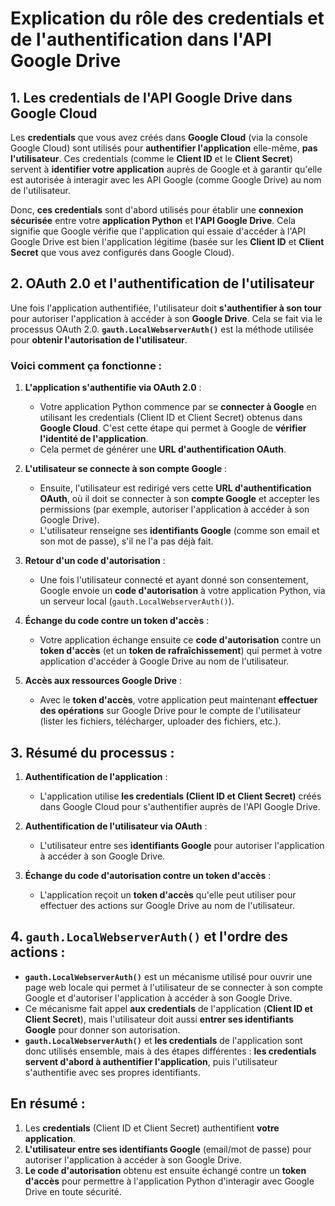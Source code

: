# Explication du rôle des credentials et de l'authentification dans l'API Google Drive

## 1. Les credentials de l'API Google Drive dans Google Cloud
Les **credentials** que vous avez créés dans **Google Cloud** (via la console Google Cloud) sont utilisés pour **authentifier l'application** elle-même, **pas l'utilisateur**. Ces credentials (comme le **Client ID** et le **Client Secret**) servent à **identifier votre application** auprès de Google et à garantir qu'elle est autorisée à interagir avec les API Google (comme Google Drive) au nom de l'utilisateur.

Donc, **ces credentials** sont d'abord utilisés pour établir une **connexion sécurisée** entre votre **application Python** et **l'API Google Drive**. Cela signifie que Google vérifie que l'application qui essaie d'accéder à l'API Google Drive est bien l'application légitime (basée sur les **Client ID** et **Client Secret** que vous avez configurés dans Google Cloud).

## 2. OAuth 2.0 et l'authentification de l'utilisateur
Une fois l'application authentifiée, l'utilisateur doit **s'authentifier à son tour** pour autoriser l'application à accéder à son **Google Drive**. Cela se fait via le processus OAuth 2.0. **`gauth.LocalWebserverAuth()`** est la méthode utilisée pour **obtenir l'autorisation de l'utilisateur**.

### Voici comment ça fonctionne :
1. **L'application s'authentifie via OAuth 2.0** : 
   - Votre application Python commence par se **connecter à Google** en utilisant les credentials (Client ID et Client Secret) obtenus dans **Google Cloud**. C'est cette étape qui permet à Google de **vérifier l'identité de l'application**.
   - Cela permet de générer une **URL d'authentification OAuth**.
   
2. **L'utilisateur se connecte à son compte Google** :
   - Ensuite, l'utilisateur est redirigé vers cette **URL d'authentification OAuth**, où il doit se connecter à son **compte Google** et accepter les permissions (par exemple, autoriser l'application à accéder à son Google Drive).
   - L'utilisateur renseigne ses **identifiants Google** (comme son email et son mot de passe), s'il ne l'a pas déjà fait.
   
3. **Retour d'un code d'autorisation** :
   - Une fois l'utilisateur connecté et ayant donné son consentement, Google envoie un **code d'autorisation** à votre application Python, via un serveur local (`gauth.LocalWebserverAuth()`).
   
4. **Échange du code contre un token d'accès** :
   - Votre application échange ensuite ce **code d'autorisation** contre un **token d'accès** (et un **token de rafraîchissement**) qui permet à votre application d'accéder à Google Drive au nom de l'utilisateur.

5. **Accès aux ressources Google Drive** :
   - Avec le **token d'accès**, votre application peut maintenant **effectuer des opérations** sur Google Drive pour le compte de l'utilisateur (lister les fichiers, télécharger, uploader des fichiers, etc.).

## 3. Résumé du processus :
1. **Authentification de l'application** : 
   - L'application utilise **les credentials (Client ID et Client Secret)** créés dans Google Cloud pour s'authentifier auprès de l'API Google Drive.
   
2. **Authentification de l'utilisateur via OAuth** : 
   - L'utilisateur entre ses **identifiants Google** pour autoriser l'application à accéder à son Google Drive.

3. **Échange du code d'autorisation contre un token d'accès** : 
   - L'application reçoit un **token d'accès** qu'elle peut utiliser pour effectuer des actions sur Google Drive au nom de l'utilisateur.

## 4. `gauth.LocalWebserverAuth()` et l'ordre des actions :
- **`gauth.LocalWebserverAuth()`** est un mécanisme utilisé pour ouvrir une page web locale qui permet à l'utilisateur de se connecter à son compte Google et d'autoriser l'application à accéder à son Google Drive.
- Ce mécanisme fait appel **aux credentials** de l'application (**Client ID et Client Secret**), mais l'utilisateur doit aussi **entrer ses identifiants Google** pour donner son autorisation.
- **`gauth.LocalWebserverAuth()`** et **les credentials** de l'application sont donc utilisés ensemble, mais à des étapes différentes : **les credentials servent d'abord à authentifier l'application**, puis l'utilisateur s'authentifie avec ses propres identifiants.

## En résumé :
1. Les **credentials** (Client ID et Client Secret) authentifient **votre application**.
2. **L'utilisateur entre ses identifiants Google** (email/mot de passe) pour autoriser l'application à accéder à son Google Drive.
3. **Le code d'autorisation** obtenu est ensuite échangé contre un **token d'accès** pour permettre à l'application Python d'interagir avec Google Drive en toute sécurité.
